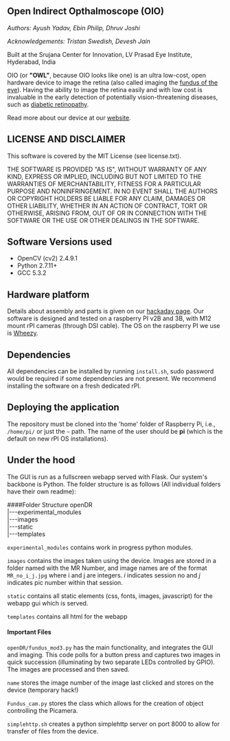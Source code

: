 ## Open Indirect Opthalmoscope (OIO)
_Authors: Ayush Yadav, Ebin Philip, Dhruv Joshi_

_Acknowledgements: Tristan Swedish, Devesh Jain_

Built at the Srujana Center for Innovation, LV Prasad Eye Institute, Hyderabad, India

OIO (or **"OWL"**, because OIO looks like one) is an ultra low-cost, open hardware device to image the retina (also called imaging the [fundus of the eye](https://en.wikipedia.org/wiki/Fundus_(eye))). Having the ability to image the retina easily and with low cost is invaluable in the early detection of potentially vision-threatening diseases, such as [diabetic retinopathy](https://en.wikipedia.org/wiki/Diabetic_retinopathy).

Read more about our device at our [website](http://lvpmitra.com/oio#introduction).

## LICENSE AND DISCLAIMER
This software is covered by the MIT License (see license.txt). 

THE SOFTWARE IS PROVIDED "AS IS", WITHOUT WARRANTY OF ANY KIND, EXPRESS OR
IMPLIED, INCLUDING BUT NOT LIMITED TO THE WARRANTIES OF MERCHANTABILITY,
FITNESS FOR A PARTICULAR PURPOSE AND NONINFRINGEMENT. IN NO EVENT SHALL THE
AUTHORS OR COPYRIGHT HOLDERS BE LIABLE FOR ANY CLAIM, DAMAGES OR OTHER
LIABILITY, WHETHER IN AN ACTION OF CONTRACT, TORT OR OTHERWISE, ARISING FROM,
OUT OF OR IN CONNECTION WITH THE SOFTWARE OR THE USE OR OTHER DEALINGS IN THE
SOFTWARE.

## Software Versions used
* OpenCV (cv2) 2.4.9.1
* Python 2.7.11+
* GCC 5.3.2

## Hardware platform
Details about assembly and parts is given on our [hackaday page](https://hackaday.io/project/11943-open-indirect-ophthalmoscope). Our software is designed and tested on a raspberry PI v2B and 3B, with M12 mount rPI cameras (through DSI cable). The OS on the raspberry PI we use is [Wheezy](https://downloads.raspberrypi.org/raspbian/images/2013-07-26-wheezy-raspbian/).

## Dependencies
All dependencies can be installed by running `install.sh`, sudo password would be required if some dependencies are not present. We recommend installing the software on a fresh dedicated rPI.

## Deploying the application
The repository must be cloned into the 'home' folder of Raspberry Pi, i.e., `/home/pi/` or just the `~` path. 
The name of the user should be **pi** (which is the default on new rPI OS installations).


## Under the hood

The GUI is run as a fullscreen webapp served with Flask. Our system's backbone is Python.
The folder structure is as follows (All individual folders have their own readme):

####Folder Structure
openDR  
   |---experimental_modules  
   |---images  
   |---static  
   |---templates  


`experimental_modules` contains work in progress python modules. 

`images` contains the images taken using the device. Images are stored in a folder named with the MR Number, and image names are of the format `MR_no_i_j.jpg` where i and j are integers. _i_ indicates session no and _j_ indicates pic number within that session.

`static` contains all static elements (css, fonts, images, javascript) for the webapp gui which is served.

`templates` contains all html for the webapp

#### Important Files
`openDR/fundus_mod3.py` has the main functionality, and integrates the GUI and imaging. This code polls for a button press and captures two images in quick succession (illuminating by two separate LEDs controlled by GPIO). The images are processed and then saved.

`name` stores the image number of the image last clicked and stores on the device (temporary hack!)

`Fundus_cam.py` stores the class which allows for the creation of object controlling the Picamera. 

`simplehttp.sh` creates a python simplehttp server on port 8000 to allow for transfer of files from the device.
